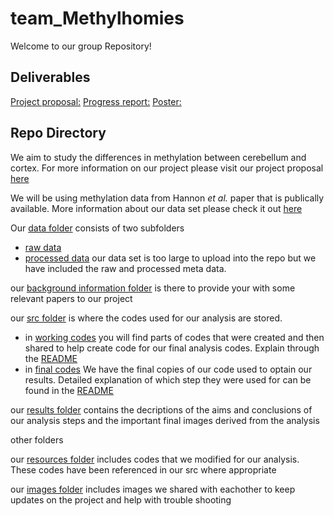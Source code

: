 # team_Methylhomies


Welcome to our group Repository!

Deliverables
--------------

[Project proposal:](https://github.com/STAT540-UBC/team_Methylhomies/blob/master/project_proposal.md)
[Progress report:](https://github.com/STAT540-UBC/team_Methylhomies/blob/master/progress_report.md)
[Poster:](https://github.com/STAT540-UBC/team_Methylhomies/blob/master/Poster.pdf)

Repo Directory
----------

We aim to study the differences in methylation between cerebellum and cortex. For more information on our project please visit our project proposal [here](https://github.com/STAT540-UBC/team_Methylhomies/blob/master/project_proposal.md)

We will be using methylation data from Hannon *et al.* paper that is publically available. More information about our data set please check it out [here](https://github.com/STAT540-UBC/team_Methylhomies/tree/master/data)

Our [data folder](https://github.com/STAT540-UBC/team_Methylhomies/tree/master/data) consists of two subfolders
  - [raw data](https://github.com/STAT540-UBC/team_Methylhomies/tree/master/data/raw_data)
  - [processed data](https://github.com/STAT540-UBC/team_Methylhomies/tree/master/data/processed_data)
  our data set is too large to upload into the repo but we have included the raw and processed meta data.
  
our [background information folder](https://github.com/STAT540-UBC/team_Methylhomies/tree/master/background_information) is there to provide your with some relevant papers to our project

our [src folder](https://github.com/STAT540-UBC/team_Methylhomies/tree/master/src) is where the codes used for our analysis are stored. 
  - in [working codes](https://github.com/STAT540-UBC/team_Methylhomies/tree/master/src/working_codes) you will find parts of codes that were created and then shared to help create code for our final analysis codes. Explain through the [README](https://github.com/STAT540-UBC/team_Methylhomies/blob/master/src/working_codes/README.md)
  - in [final codes](https://github.com/STAT540-UBC/team_Methylhomies/tree/master/src/final_codes) We have the final copies of our code used to optain our results. Detailed explanation of which step they were used for can be found in the [README](https://github.com/STAT540-UBC/team_Methylhomies/blob/master/src/final_codes/README.md)
  
our [results folder](https://github.com/STAT540-UBC/team_Methylhomies/tree/master/results) contains the decriptions of the aims and conclusions of our analysis steps and the important final images derived from the analysis

other folders

our [resources folder](https://github.com/STAT540-UBC/team_Methylhomies/tree/master/resources) includes codes that we modified for our analysis. These codes have been referenced in our src where appropriate

our [images folder](https://github.com/STAT540-UBC/team_Methylhomies/tree/master/Images) includes images we shared with eachother to keep updates on the project and help with trouble shooting

